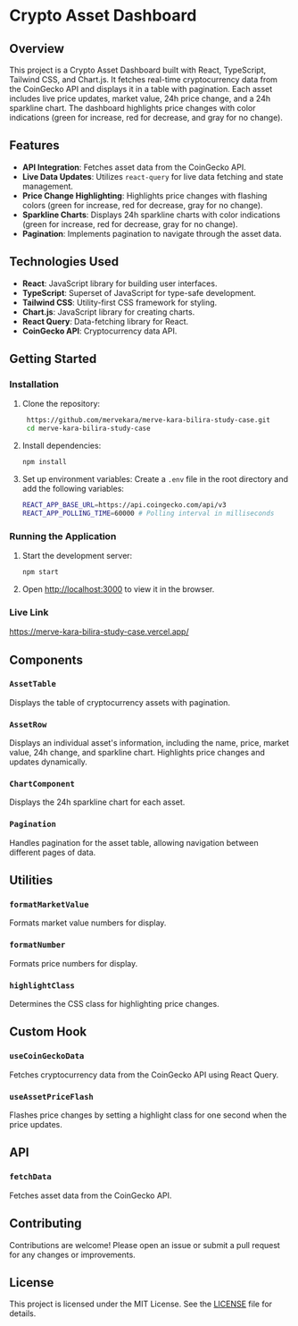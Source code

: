 # Crypto Asset Dashboard

## Overview

This project is a Crypto Asset Dashboard built with React, TypeScript, Tailwind CSS, and Chart.js. It fetches real-time cryptocurrency data from the CoinGecko API and displays it in a table with pagination. Each asset includes live price updates, market value, 24h price change, and a 24h sparkline chart. The dashboard highlights price changes with color indications (green for increase, red for decrease, and gray for no change).

## Features

- **API Integration**: Fetches asset data from the CoinGecko API.
- **Live Data Updates**: Utilizes `react-query` for live data fetching and state management.
- **Price Change Highlighting**: Highlights price changes with flashing colors (green for increase, red for decrease, gray for no change).
- **Sparkline Charts**: Displays 24h sparkline charts with color indications (green for increase, red for decrease, gray for no change).
- **Pagination**: Implements pagination to navigate through the asset data.

## Technologies Used

- **React**: JavaScript library for building user interfaces.
- **TypeScript**: Superset of JavaScript for type-safe development.
- **Tailwind CSS**: Utility-first CSS framework for styling.
- **Chart.js**: JavaScript library for creating charts.
- **React Query**: Data-fetching library for React.
- **CoinGecko API**: Cryptocurrency data API.

## Getting Started

### Installation

1. Clone the repository:
   ```sh
    https://github.com/mervekara/merve-kara-bilira-study-case.git
    cd merve-kara-bilira-study-case
   ```

2. Install dependencies:
   ```sh
   npm install
   ```

3. Set up environment variables:
   Create a `.env` file in the root directory and add the following variables:
   ```sh
   REACT_APP_BASE_URL=https://api.coingecko.com/api/v3
   REACT_APP_POLLING_TIME=60000 # Polling interval in milliseconds
   ```

### Running the Application

1. Start the development server:
   ```sh
   npm start
   ```

2. Open [http://localhost:3000](http://localhost:3000) to view it in the browser.

### Live Link
https://merve-kara-bilira-study-case.vercel.app/

## Components

### `AssetTable`

Displays the table of cryptocurrency assets with pagination.

### `AssetRow`

Displays an individual asset's information, including the name, price, market value, 24h change, and sparkline chart. Highlights price changes and updates dynamically.

### `ChartComponent`

Displays the 24h sparkline chart for each asset.

### `Pagination`

Handles pagination for the asset table, allowing navigation between different pages of data.

## Utilities

### `formatMarketValue`

Formats market value numbers for display.

### `formatNumber`

Formats price numbers for display.

### `highlightClass`

Determines the CSS class for highlighting price changes.

## Custom Hook

### `useCoinGeckoData`

Fetches cryptocurrency data from the CoinGecko API using React Query.

### `useAssetPriceFlash`

Flashes price changes by setting a highlight class for one second when the price updates.

## API

### `fetchData`

Fetches asset data from the CoinGecko API.

## Contributing

Contributions are welcome! Please open an issue or submit a pull request for any changes or improvements.

## License

This project is licensed under the MIT License. See the [LICENSE](LICENSE) file for details.
